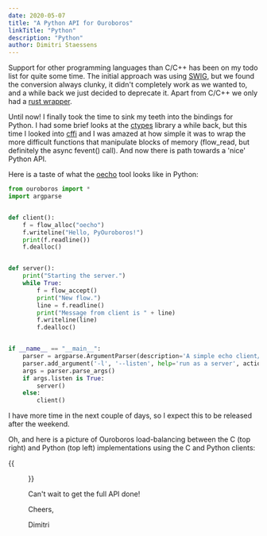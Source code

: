 ```yaml
---
date: 2020-05-07
title: "A Python API for Ouroboros"
linkTitle: "Python"
description: "Python"
author: Dimitri Staessens
---
```


Support for other programming languages than C/C++ has been on my todo
list for quite some time. The initial approach was using
[SWIG](http://www.swig.org), but we found the conversion always
clunky, it didn't completely work as we wanted to, and a while back we
just decided to deprecate it. Apart from C/C++ we only had a [rust
wrapper](https://github.com/chritchens/ouroboros-rs).

Until now! I finally took the time to sink my teeth into the bindings
for Python. I had some brief looks at the
[ctypes](https://docs.python.org/3/library/ctypes.html) library a
while back, but this time I looked into
[cffi](https://cffi.readthedocs.io/en/latest/) and I was amazed at how
simple it was to wrap the more difficult functions that manipulate
blocks of memory (flow\_read, but definitely the async fevent() call).
And now there is path towards a 'nice' Python API.

Here is a taste of what the
[oecho](https://ouroboros.rocks/cgit/ouroboros/tree/src/tools/oecho/oecho.c)
tool looks like in Python:

```Python
from ouroboros import *
import argparse


def client():
    f = flow_alloc("oecho")
    f.writeline("Hello, PyOuroboros!")
    print(f.readline())
    f.dealloc()


def server():
    print("Starting the server.")
    while True:
        f = flow_accept()
        print("New flow.")
        line = f.readline()
        print("Message from client is " + line)
        f.writeline(line)
        f.dealloc()


if __name__ == "__main__":
    parser = argparse.ArgumentParser(description='A simple echo client/server')
    parser.add_argument('-l', '--listen', help='run as a server', action='store_true')
    args = parser.parse_args()
    if args.listen is True:
        server()
    else:
        client()
```

I have more time in the next couple of days, so I expect this to be
released after the weekend.

Oh, and here is a picture of Ouroboros load-balancing between the C (top right)
and Python (top left) implementations using the C and Python clients:

{{<figure width="60%" src="/blog/news/20200507-python-lb.png">}}

Can't wait to get the full API done!

Cheers,

Dimitri
